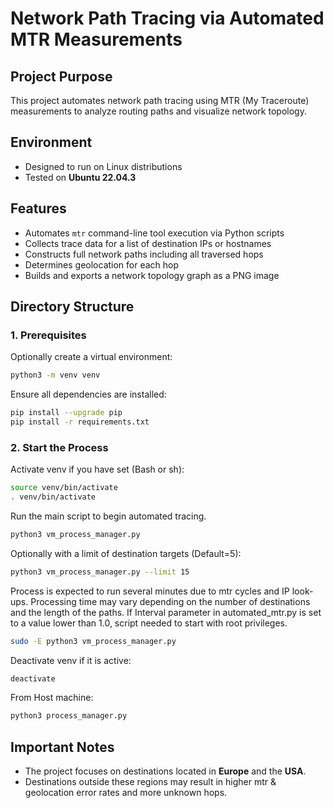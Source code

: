 # Network Path Tracing via Automated MTR Measurements

## Project Purpose
This project automates network path tracing using MTR (My Traceroute) measurements to analyze routing paths and visualize network topology.

## Environment
- Designed to run on Linux distributions
- Tested on **Ubuntu 22.04.3**

## Features
- Automates `mtr` command-line tool execution via Python scripts
- Collects trace data for a list of destination IPs or hostnames
- Constructs full network paths including all traversed hops
- Determines geolocation for each hop
- Builds and exports a network topology graph as a PNG image

## Directory Structure

### 1. Prerequisites

Optionally create a virtual environment:
```bash
python3 -m venv venv
```

Ensure all dependencies are installed:
```bash
pip install --upgrade pip
pip install -r requirements.txt
```

### 2. Start the Process

Activate venv if you have set (Bash or sh):
```bash
source venv/bin/activate
. venv/bin/activate
```

Run the main script to begin automated tracing.
```bash
python3 vm_process_manager.py
```
Optionally with a limit of destination targets (Default=5):
```bash
python3 vm_process_manager.py --limit 15
```

Process is expected to run several minutes due to mtr cycles and IP look-ups. 
Processing time may vary depending on the number of destinations and the length of the paths.
If Interval parameter in automated_mtr.py is set to a value lower than 1.0, script needed to start with root privileges.
```bash
sudo -E python3 vm_process_manager.py
```

Deactivate venv if it is active:
```bash
deactivate
```

From Host machine:
```bash
python3 process_manager.py
```

## Important Notes
- The project focuses on destinations located in **Europe** and the **USA**.
- Destinations outside these regions may result in higher mtr & geolocation error rates and more unknown hops.